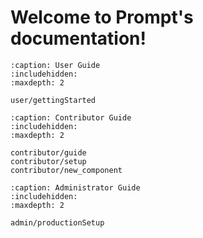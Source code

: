 <!-- 
Prompt documentation master file, created by sphinx-quickstart on Tue Jan 28 17:14:36 2025.
You can adapt this file completely to your liking, but it should at least
contain the root `toctree` directive.
-->

# Welcome to Prompt's documentation!

```{toctree}
:caption: User Guide
:includehidden:
:maxdepth: 2

user/gettingStarted
```

```{toctree}
:caption: Contributor Guide
:includehidden:
:maxdepth: 2

contributor/guide
contributor/setup
contributor/new_component
```

```{toctree}
:caption: Administrator Guide
:includehidden:
:maxdepth: 2

admin/productionSetup
```

